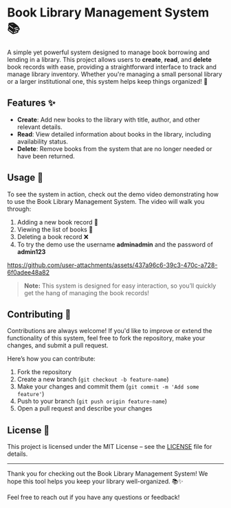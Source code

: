 # Book Library Management System 📚

A simple yet powerful system designed to manage book borrowing and lending in a library. This project allows users to **create**, **read**, and **delete** book records with ease, providing a straightforward interface to track and manage library inventory. Whether you're managing a small personal library or a larger institutional one, this system helps keep things organized! 🚀

## Features ✨

- **Create**: Add new books to the library with title, author, and other relevant details.
- **Read**: View detailed information about books in the library, including availability status.
- **Delete**: Remove books from the system that are no longer needed or have been returned.

## Usage 🎥

To see the system in action, check out the demo video demonstrating how to use the Book Library Management System. The video will walk you through:

1. Adding a new book record 📖
2. Viewing the list of books 📑
3. Deleting a book record ❌
4. To try the demo use the username **adminadmin** and the password of **admin123**

https://github.com/user-attachments/assets/437a96c6-39c3-470c-a728-6f0adee48a82

> **Note:** This system is designed for easy interaction, so you’ll quickly get the hang of managing the book records!

## Contributing 🤝

Contributions are always welcome! If you'd like to improve or extend the functionality of this system, feel free to fork the repository, make your changes, and submit a pull request.

Here’s how you can contribute:
1. Fork the repository
2. Create a new branch (`git checkout -b feature-name`)
3. Make your changes and commit them (`git commit -m 'Add some feature'`)
4. Push to your branch (`git push origin feature-name`)
5. Open a pull request and describe your changes

## License 📝

This project is licensed under the MIT License – see the [LICENSE](LICENSE) file for details.

---

Thank you for checking out the Book Library Management System! We hope this tool helps you keep your library well-organized. 📚✨

Feel free to reach out if you have any questions or feedback!

